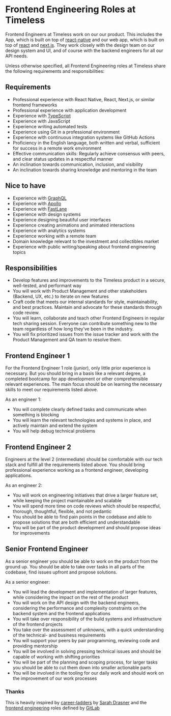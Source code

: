 # Frontend Engineering Roles at Timeless

Frontend Engineers at Timeless work on our our product. This includes the App,
which is built on top of [react-native](https://reactnative.dev/) and our web
app, which is built on top of [react](https://reactjs.org/) and
[next.js](https://nextjs.org/). They work closely with the design team on our
design system and UI, and of course with the backend engineers for all our API
needs.

Unless otherwise specified, all Frontend Engineering roles at Timeless share the
following requirements and responsibilities:

## Requirements

- Professional experience with React Native, React, Next.js, or similar frontend
  frameworks
- Professional experience with application development
- Experience with [TypeScript](https://www.typescriptlang.org/)
- Experience with JavaScript
- Experience writing automated tests
- Experience using Git in a professional environment
- Experience with continuous integration systems like GitHub Actions
- Proficiency in the English language, both written and verbal, sufficient for
  success in a remote work environment
- Effective communication skills: Regularly achieve consensus with peers, and
  clear status updates in a respectful manner
- An inclination towards communication, inclusion, and visibility
- An inclination towards sharing knowledge and mentoring in the team

## Nice to have

- Experience with [GraphQL](https://graphql.org/)
- Experience with [Apollo](https://www.apollographql.com/)
- Experience with [FastLane](https://fastlane.tools/)
- Experience with design systems
- Experience designing beautiful user interfaces
- Experience creating animations and animated interactions
- Experience with analytics systems
- Experience working with a remote team
- Domain knowledge relevant to the investment and collectibles market
- Experience with public writing/speaking about frontend engineering topics

## Responsibilities

- Develop features and improvements to the Timeless product in a secure,
  well-tested, and performant way
- You will work with Product Management and other stakeholders (Backend, UX,
  etc.) to iterate on new features
- Craft code that meets our internal standards for style, maintainability, and
  best practices. Maintain and advocate for these standards through code review.
- You will learn, collaborate and teach other Frontend Engineers in regular tech
  sharing session. Everyone can contribute something new to the team regardless
  of how long they’ve been in the industry.
- You will fix prioritized issues from the issue tracker and work with the
  Product Management and QA team to resolve them.

## Frontend Engineer 1

For the Frontend Engineer 1 role (junior), only little prior experience is
necessary. But you should bring in a basis like a relevant degree, a completed
bootcamp for app development or other comprehensible relevant experiences. The
main focus should be on learning the necessary skills to meet our requirements
listed above.

As an engineer 1:

- You will complete clearly defined tasks and communicate when something is
  blocking
- You will learn the relevant technologies and systems in place, and actively
  maintain and extend the system
- You will help debug technical problems

## Frontend Engineer 2

Engineers at the level 2 (intermediate) should be comfortable with our tech
stack and fulfill all the requirements listed above. You should bring
professional experience working as a frontend engineer, developing applications.

As an engineer 2:

- You will work on engineering initiatives that drive a larger feature set,
  while keeping the project maintainable and scalable
- You will spend more time on code reviews which should be respectful, thorough,
  thoughtful, flexible, and not pedantic
- You should be able to find pain points in the codebase and able to propose
  solutions that are both efficient and understandable
- You will be part of the product development and should propose ideas for
  improvements

## Senior Frontend Engineer

As a senior engineer you should be able to work on the product from the ground
up. You should be able to take over tasks in all parts of the codebase, find
issues upfront and propose solutions.

As a senior engineer:

- You will lead the development and implementation of larger features, while
  considering the impact on the rest of the product
- You will work on the API design with the backend engineers, considering the
  performance and complexity constraints on the backend system and the frontend
  applications
- You will take over responsibility of the build systems and infrastructure of
  the frontend projects
- You take over the assessment of unknowns, with a quick understanding of the
  technical- and business requirements
- You will support your peers by pair programming, reviewing code and providing
  mentorship
- You will be involved in solving pressing technical issues and should be
  capable of working with shifting priorities
- You will be part of the planning and scoping process, for larger tasks you
  should be able to cut them down into smaller actionable parts
- You will be involved in the tooling for our daily work and should work on the
  improvement of our work processes

### Thanks

This is heavily inspired by
[career-ladders](https://career-ladders.dev/engineering) by
[Sarah Drasner](https://twitter.com/sarah_edo) and the
[frontend engineering](https://about.gitlab.com/job-families/engineering/development/frontend/)
roles defined by [GitLab](https://about.gitlab.com/)
